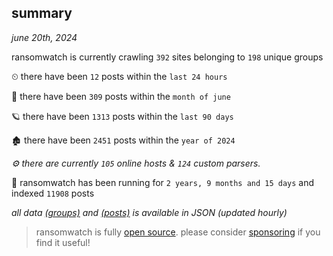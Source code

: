 
## summary
_june 20th, 2024_

ransomwatch is currently crawling `392` sites belonging to `198` unique groups

⏲ there have been `12` posts within the `last 24 hours`

🦈 there have been `309` posts within the `month of june`

🪐 there have been `1313` posts within the `last 90 days`

🏚 there have been `2451` posts within the `year of 2024`

_⚙️ there are currently `105` online hosts & `124` custom parsers._

🦕 ransomwatch has been running for `2 years, 9 months and 15 days` and indexed `11908` posts

_all data  [(groups)](http://ransomwhat.telemetry.ltd/groups) and [(posts)](http://ransomwhat.telemetry.ltd/posts) is available in JSON (updated hourly)_

> ransomwatch is fully [open source](https://github.com/joshhighet/ransomwatch#ransomwatch--). please consider [sponsoring](https://github.com/sponsors/joshhighet) if you find it useful!
